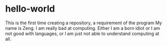 # hello-world
This is the first time creating a repository, a requirement of the program
My name is Zeng. I am really bad at computing. Either I am a born idiot or I am not good with languages, or I am just not able to understand computing at all.

